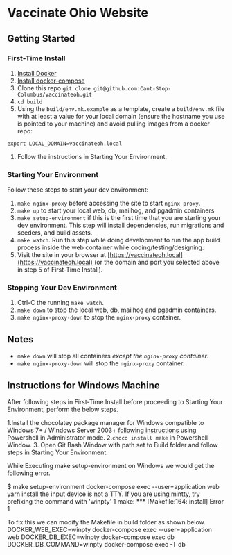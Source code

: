 # Vaccinate Ohio Website

## Getting Started

### First-Time Install

1. [Install Docker](https://docs.docker.com/get-docker/)
1. [Install docker-compose](https://docs.docker.com/compose/install/)
1. Clone this repo `git clone git@github.com:Cant-Stop-Columbus/vaccinateoh.git`
1. `cd build`
1. Using the `build/env.mk.example` as a template, create a `build/env.mk` file with at least a value for your local domain (ensure the hostname you use is pointed to your machine) and avoid pulling images from a docker repo:
```
export LOCAL_DOMAIN=vaccinateoh.local
```
1. Follow the instructions in Starting Your Environment.

### Starting Your Environment

Follow these steps to start your dev environment:
1. `make nginx-proxy` before accessing the site to start `nginx-proxy`.
1. `make up` to start your local web, db, mailhog, and pgadmin containers
1. `make setup-environment` if this is the first time that you are starting your dev environment. This step will install dependencies, run migrations and seeders, and build assets.
1. `make watch`. Run this step while doing development to run the app build process inside the web container while coding/testing/designing.
1. Visit the site in your browser at [https://vaccinateoh.local](https://vaccinateoh.local) (or the domain and port you selected above in step 5 of First-Time Install).

### Stopping Your Dev Environment
1. Ctrl-C the running `make watch`.
1. `make down` to stop the local web, db, mailhog and pgadmin containers.
1. `make nginx-proxy-down` to stop the `nginx-proxy` container.

## Notes

- `make down` will stop all containers _except the `nginx-proxy` container_.
- `make nginx-proxy-down` will stop the `nginx-proxy` container.

## Instructions for Windows Machine
After following steps in First-Time Install before proceeding to Starting Your Environment, perform the below steps.


1.Install the chocolatey package manager for Windows compatible to Windows 7+ / Windows Server 2003+ [following instructions](https://chocolatey.org/install) using Powershell in Administrator mode.
2.`choco install make` in Powershell Window.
3. Open Git Bash Window with path set to Build folder and follow steps in Starting Your Environment.


While Executing make setup-environment on Windows we would get the following error.

$ make setup-environment
docker-compose exec --user=application web yarn install
the input device is not a TTY.  If you are using mintty, try prefixing the command with 'winpty'
1
make: *** [Makefile:164: install] Error 1


To fix this we can modify the Makefile in build folder as shown below.
DOCKER_WEB_EXEC=winpty docker-compose exec --user=application web
DOCKER_DB_EXEC=winpty docker-compose exec db
DOCKER_DB_COMMAND=winpty docker-compose exec -T db
